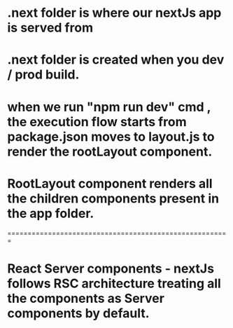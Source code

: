 # .next folder is where our nextJs app is served from

# .next folder is created when you dev / prod build.

# when we run "npm run dev" cmd , the execution flow starts from package.json moves to layout.js to render the rootLayout component.

# RootLayout component renders all the children components present in the app folder.

=======================================================

# React Server components - nextJs follows RSC architecture treating all the components as Server components by default.



